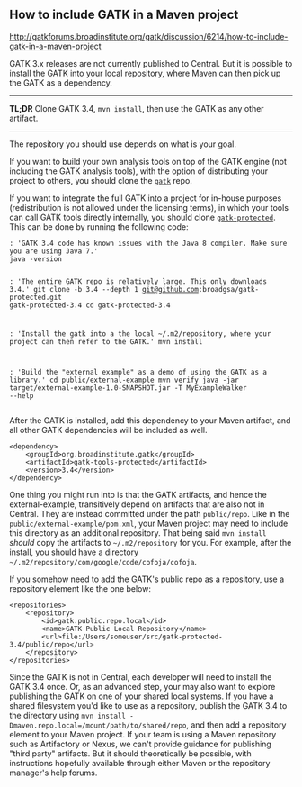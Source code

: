 ## How to include GATK in a Maven project

http://gatkforums.broadinstitute.org/gatk/discussion/6214/how-to-include-gatk-in-a-maven-project

<p>GATK 3.x releases are not currently published to Central. But it is possible to install the GATK into your local repository, where Maven can then pick up the GATK as a dependency.</p>
<hr />
<p><strong>TL;DR</strong> Clone GATK 3.4, <code>mvn install</code>, then use the GATK as any other artifact.</p>
<hr />
<p>The repository you should use depends on what is your goal.</p>
<p>If you want to build your own analysis tools on top of the GATK engine (not including the GATK analysis tools), with the option of distributing your project to others, you should clone the <a href="https://github.com/broadgsa/gatk"><code>gatk</code></a> repo.</p>
<p>If you want to integrate the full GATK into a project for in-house purposes (redistribution is not allowed under the licensing terms), in which your tools can call GATK tools directly internally, you should clone <a href="https://github.com/broadgsa/gatk-protected"><code>gatk-protected</code></a>. This can be done by running the following code:</p>
<pre><code>: 'GATK 3.4 code has known issues with the Java 8 compiler. Make sure you are using Java 7.'
java -version

: 'The entire GATK repo is relatively large. This only downloads 3.4.'
git clone -b 3.4 --depth 1 git@github.com:broadgsa/gatk-protected.git gatk-protected-3.4
cd gatk-protected-3.4

: 'Install the gatk into a the local ~/.m2/repository, where your project can then refer to the GATK.'
mvn install

: 'Build the "external example" as a demo of using the GATK as a library.'
cd public/external-example
mvn verify
java -jar target/external-example-1.0-SNAPSHOT.jar -T MyExampleWalker --help</code></pre>
<p>After the GATK is installed, add this dependency to your Maven artifact, and all other GATK dependencies will be included as well.</p>
<pre><code>&lt;dependency&gt;
    &lt;groupId&gt;org.broadinstitute.gatk&lt;/groupId&gt;
    &lt;artifactId&gt;gatk-tools-protected&lt;/artifactId&gt;
    &lt;version&gt;3.4&lt;/version&gt;
&lt;/dependency&gt;</code></pre>
<p>One thing you might run into is that the GATK artifacts, and hence the external-example, transitively depend on artifacts that are also not in Central. They are instead committed under the path <code>public/repo</code>.  Like in the <code>public/external-example/pom.xml</code>, your Maven project may need to include this directory as an additional repository. That being said <code>mvn install</code> <em>should</em> copy the artifacts to <code>~/.m2/repository</code> for you. For example, after the install, you should have a directory <code>~/.m2/repository/com/google/code/cofoja/cofoja</code>.</p>
<p>If you somehow need to add the GATK's public repo as a repository, use a repository element like the one below:</p>
<pre><code>&lt;repositories&gt;
    &lt;repository&gt;
        &lt;id&gt;gatk.public.repo.local&lt;/id&gt;
        &lt;name&gt;GATK Public Local Repository&lt;/name&gt;
        &lt;url&gt;file:/Users/someuser/src/gatk-protected-3.4/public/repo&lt;/url&gt;
    &lt;/repository&gt;
&lt;/repositories&gt;</code></pre>
<p>Since the GATK is not in Central, each developer will need to install the GATK 3.4 once. Or, as an advanced step, your may also want to explore publishing the GATK on one of your shared local systems. If you have a shared filesystem you'd like to use as a repository, publish the GATK 3.4 to the directory using <code>mvn install -Dmaven.repo.local=/mount/path/to/shared/repo</code>, and then add a repository element to your Maven project. If your team is using a Maven repository such as Artifactory or Nexus, we can't provide guidance for publishing &quot;third party&quot; artifacts. But it should theoretically be possible, with instructions hopefully available through either Maven or the repository manager's help forums.</p>